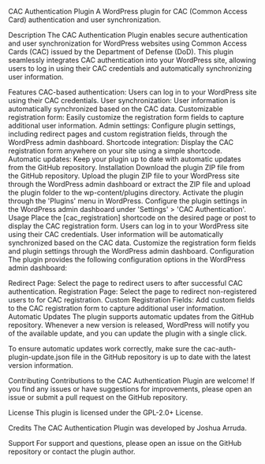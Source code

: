 CAC Authentication Plugin
A WordPress plugin for CAC (Common Access Card) authentication and user synchronization.

Description
The CAC Authentication Plugin enables secure authentication and user synchronization for WordPress websites using Common Access Cards (CAC) issued by the Department of Defense (DoD). This plugin seamlessly integrates CAC authentication into your WordPress site, allowing users to log in using their CAC credentials and automatically synchronizing user information.

Features
CAC-based authentication: Users can log in to your WordPress site using their CAC credentials.
User synchronization: User information is automatically synchronized based on the CAC data.
Customizable registration form: Easily customize the registration form fields to capture additional user information.
Admin settings: Configure plugin settings, including redirect pages and custom registration fields, through the WordPress admin dashboard.
Shortcode integration: Display the CAC registration form anywhere on your site using a simple shortcode.
Automatic updates: Keep your plugin up to date with automatic updates from the GitHub repository.
Installation
Download the plugin ZIP file from the GitHub repository.
Upload the plugin ZIP file to your WordPress site through the WordPress admin dashboard or extract the ZIP file and upload the plugin folder to the wp-content/plugins directory.
Activate the plugin through the 'Plugins' menu in WordPress.
Configure the plugin settings in the WordPress admin dashboard under 'Settings' > 'CAC Authentication'.
Usage
Place the [cac_registration] shortcode on the desired page or post to display the CAC registration form.
Users can log in to your WordPress site using their CAC credentials.
User information will be automatically synchronized based on the CAC data.
Customize the registration form fields and plugin settings through the WordPress admin dashboard.
Configuration
The plugin provides the following configuration options in the WordPress admin dashboard:

Redirect Page: Select the page to redirect users to after successful CAC authentication.
Registration Page: Select the page to redirect non-registered users to for CAC registration.
Custom Registration Fields: Add custom fields to the CAC registration form to capture additional user information.
Automatic Updates
The plugin supports automatic updates from the GitHub repository. Whenever a new version is released, WordPress will notify you of the available update, and you can update the plugin with a single click.

To ensure automatic updates work correctly, make sure the cac-auth-plugin-update.json file in the GitHub repository is up to date with the latest version information.

Contributing
Contributions to the CAC Authentication Plugin are welcome! If you find any issues or have suggestions for improvements, please open an issue or submit a pull request on the GitHub repository.

License
This plugin is licensed under the GPL-2.0+ License.

Credits
The CAC Authentication Plugin was developed by Joshua Arruda.

Support
For support and questions, please open an issue on the GitHub repository or contact the plugin author.

